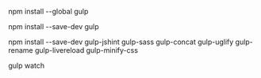 npm install --global gulp

npm install --save-dev gulp

npm install --save-dev gulp-jshint gulp-sass gulp-concat gulp-uglify gulp-rename gulp-livereload gulp-minify-css

gulp watch